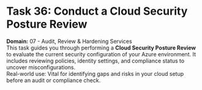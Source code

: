 # Task 36: Conduct a Cloud Security Posture Review
**Domain:** 07 - Audit, Review & Hardening Services  
This task guides you through performing a **Cloud Security Posture Review** to evaluate the current security configuration of your Azure environment. It includes reviewing policies, identity settings, and compliance status to uncover misconfigurations.  
Real-world use: Vital for identifying gaps and risks in your cloud setup before an audit or compliance check.
